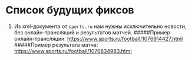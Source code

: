 # Список будущих фиксов
1. Из xml-документа от `sports.ru` нам нужны исключительно новости, без онлайн-трансляций и результатов матчей.
#####Пример онлайн-трансляции:
https://www.sports.ru/football/1076914427.html
#####Пример результата матча:
https://www.sports.ru/football/1076834983.html
